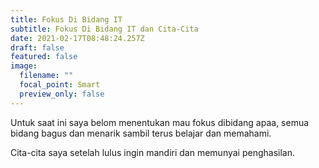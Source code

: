 ```yaml
---
title: Fokus Di Bidang IT
subtitle: Fokus Di Bidang IT dan Cita-Cita
date: 2021-02-17T08:48:24.257Z
draft: false
featured: false
image:
  filename: ""
  focal_point: Smart
  preview_only: false
---
```

Untuk saat ini saya belom menentukan mau fokus dibidang apaa, semua bidang bagus dan menarik sambil terus belajar dan memahami.

Cita-cita saya setelah lulus ingin mandiri dan memunyai penghasilan.